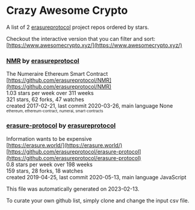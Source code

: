 # Crazy Awesome Crypto
A list of 2 [erasureprotocol](https://github.com/erasureprotocol) project repos ordered by stars.  

Checkout the interactive version that you can filter and sort: 
[https://www.awesomecrypto.xyz/](https://www.awesomecrypto.xyz/)  


### [NMR](https://github.com/erasureprotocol/NMR) by [erasureprotocol](https://github.com/erasureprotocol)  
The Numeraire Ethereum Smart Contract  
[https://github.com/erasureprotocol/NMR](https://github.com/erasureprotocol/NMR)  
1.03 stars per week over 311 weeks  
321 stars, 62 forks, 47 watches  
created 2017-02-21, last commit 2020-03-26, main language None  
<sub><sup>ethereum, ethereum-contract, numerai, smart-contracts</sup></sub>


### [erasure-protocol](https://github.com/erasureprotocol/erasure-protocol) by [erasureprotocol](https://github.com/erasureprotocol)  
Information wants to be expensive  
[https://erasure.world/](https://erasure.world/)  
[https://github.com/erasureprotocol/erasure-protocol](https://github.com/erasureprotocol/erasure-protocol)  
0.8 stars per week over 198 weeks  
159 stars, 28 forks, 18 watches  
created 2019-04-25, last commit 2020-05-13, main language JavaScript  


This file was automatically generated on 2023-02-13.  

To curate your own github list, simply clone and change the input csv file.  
